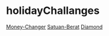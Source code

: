 # holidayChallanges

[Money-Changer](https://github.com/aruri-z/holidayChallanges/blob/main/moneyChanger.js)
[Satuan-Berat](https://github.com/aruri-z/holidayChallanges/blob/main/satuanBerat.js)
[Diamond](https://github.com/aruri-z/holidayChallanges/blob/main/diamond.js)
